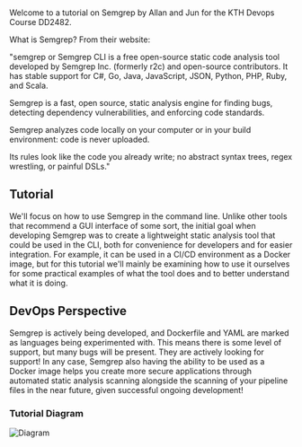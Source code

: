 <br>

Welcome to a tutorial on Semgrep by Allan and Jun for the KTH Devops Course DD2482. 

What is Semgrep? From their website:

"semgrep or Semgrep CLI is a free open-source static code analysis tool developed by Semgrep Inc. (formerly r2c) and open-source contributors. It has stable support for C#, Go, Java, JavaScript, JSON, Python, PHP, Ruby, and Scala.

Semgrep is a fast, open source, static analysis engine for finding bugs, detecting dependency vulnerabilities, and enforcing code standards.

Semgrep analyzes code locally on your computer or in your build environment: code is never uploaded.

Its rules look like the code you already write; no abstract syntax trees, regex wrestling, or painful DSLs."

## Tutorial
We'll focus on how to use Semgrep in the command line. Unlike other tools that recommend a GUI interface of some sort, the initial goal when developing Semgrep was to create a lightweight static analysis tool that could be used in the CLI, both for convenience for developers and for easier integration. For example, it can be used in a CI/CD environment as a Docker image, but for this tutorial we'll mainly be examining how to use it ourselves for some practical examples of what the tool does and to better understand what it is doing.

## DevOps Perspective
Semgrep is actively being developed, and Dockerfile and YAML are marked as languages being experimented with. This means there is some level of support, but many bugs will be present. They are actively looking for support! In any case, Semgrep also having the ability to be used as a Docker image helps you create more secure applications through automated static analysis scanning alongside the scanning of your pipeline files in the near future, given successful ongoing development!

### Tutorial Diagram
![Diagram](./tutorial-flowchart.png)